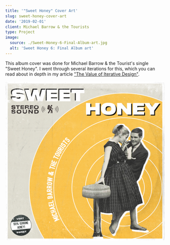 ```yaml
---
title: '"Sweet Honey" Cover Art'
slug: sweet-honey-cover-art
date: '2019-02-01'
client: Michael Barrow & the Tourists
type: Project
image:
  source: ./Sweet-Honey-6-Final-Album-art.jpg
  alt: 'Sweet Honey 6: Final Album art'
---
```


This album cover was done for Michael Barrow & the Tourist's single "Sweet Honey". I went through several iterations for this, which you can read about in depth in my article ["The Value of Iterative Design"](/blog/the-value-of-iterative-design "The blog post explaining the iterations I went through to get to my final design for Sweet Honey").

![Sweet Honey 6: Final Album art](./Sweet-Honey-6-Final-Album-art.jpg)